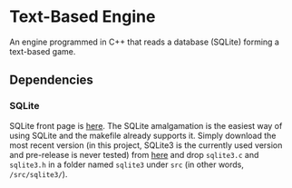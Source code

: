 # Text-Based Engine
An engine programmed in C++ that reads a database (SQLite) forming a text-based game.

## Dependencies
### SQLite
SQLite front page is [here](https://www.sqlite.org/ "SQLite front page").
The SQLite amalgamation is the easiest way of using SQLite and the makefile already supports it. Simply download the most recent version (in this project, SQLite3 is the currently used version and pre-release is never tested) from [here](https://www.sqlite.org/download.html "SQLite download page") and drop `sqlite3.c` and `sqlite3.h` in a folder named `sqlite3` under `src` (in other words, `/src/sqlite3/`).